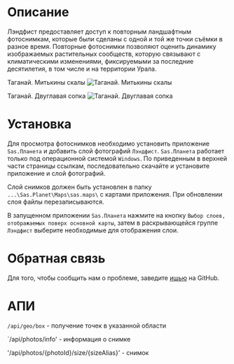 # Описание

Лэндфист предоставляет доступ к повторным ландшафтным фотоснимкам, которые были сделаны с одной и той же точки съёмки в разное время. Повторные фотоснимки позволяют оценить динамику изображаемых растительных сообществ, которую связывают с климатическими изменениями, фиксируемыми за последние десятилетия, в том числе и на территории Урала.

Таганай. Митькины скалы
![Таганай. Митькины скалы](https://uraloved.ru/images/news/ekb/les-podn-v-gori-3.jpg)

Таганай. Двуглавая сопка
![Таганай. Двуглавая сопка](https://uraloved.ru/images/news/ekb/les-podn-v-gori-2.jpg)

# Установка

Для просмотра фотоснимков необходимо установить приложение `Sas.Планета` и добавить слой фотографий `Лэндфист`. `Sas.Планета` работает только под операционной системой `Windows`. По приведенным в верхней части страницы ссылкам, последовательно скачайте и установите приложение и слой фотографий.

Слой снимков должен быть установлен в папку `...\Sas.Planet\Maps\sas.maps\` с картами приложения. При обновлении слоя файлы перезаписываются.

В запущенном приложении `Sas.Планета` нажмите на кнопку `Выбор слоев, отображаемых поверх основной карты`, затем в раскрывающейся группе `Лэндфист` выберите необходимые для отображения слои.

# Обратная связь

Для того, чтобы сообщить нам о проблеме, заведите [ишью](https://github.com/PavelQuash/Landphist/issues) на GitHub.

# АПИ

`/api/geo/box` - получение точек в указанной области

`/api/photos/info' - информация о снимке

'/api/photos/{photoId}/size/{sizeAlias}' - снимок
